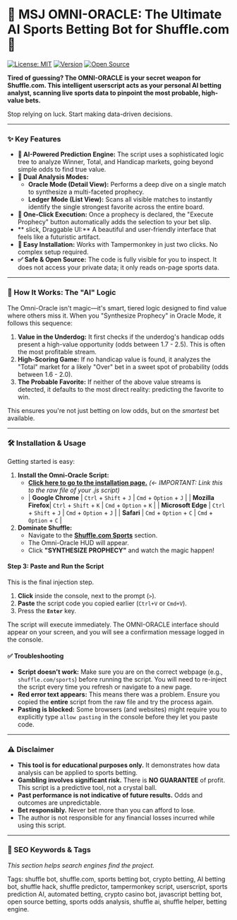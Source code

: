 # 🔮 MSJ OMNI-ORACLE: The Ultimate AI Sports Betting Bot for Shuffle.com 🔮

[![License: MIT](https://img.shields.io/badge/License-MIT-yellow.svg)](https://opensource.org/licenses/MIT)
[![Version](https://img.shields.io/badge/Version-2.7-blue.svg)](https://github.com/your-username/your-repo)
[![Open Source](https://badges.frapsoft.com/os/v2/open-source.svg?v=103)](https://github.com/your-username/your-repo)

**Tired of guessing? The OMNI-ORACLE is your secret weapon for Shuffle.com. This intelligent userscript acts as your personal AI betting analyst, scanning live sports data to pinpoint the most probable, high-value bets.**

Stop relying on luck. Start making data-driven decisions.

---

### ✨ Key Features

-   **🤖 AI-Powered Prediction Engine:** The script uses a sophisticated logic tree to analyze Winner, Total, and Handicap markets, going beyond simple odds to find true value.
-   **🔮 Dual Analysis Modes:**
    -   **Oracle Mode (Detail View):** Performs a deep dive on a single match to synthesize a multi-faceted prophecy.
    -   **Ledger Mode (List View):** Scans all visible matches to instantly identify the single strongest favorite across the entire board.
-   **🎯 One-Click Execution:** Once a prophecy is declared, the "Execute Prophecy" button automatically adds the selection to your bet slip.
-   ** slick, Draggable UI:** A beautiful and user-friendly interface that feels like a futuristic artifact.
-   **🚀 Easy Installation:** Works with Tampermonkey in just two clicks. No complex setup required.
-   **✅ Safe & Open Source:** The code is fully visible for you to inspect. It does not access your private data; it only reads on-page sports data.

---

### 🚀 How It Works: The "AI" Logic

The Omni-Oracle isn't magic—it's smart, tiered logic designed to find value where others miss it. When you "Synthesize Prophecy" in Oracle Mode, it follows this sequence:

1.  **Value in the Underdog:** It first checks if the underdog's handicap odds present a high-value opportunity (odds between 1.7 - 2.5). This is often the most profitable stream.
2.  **High-Scoring Game:** If no handicap value is found, it analyzes the "Total" market for a likely "Over" bet in a sweet spot of probability (odds between 1.6 - 2.0).
3.  **The Probable Favorite:** If neither of the above value streams is detected, it defaults to the most direct reality: predicting the favorite to win.

This ensures you're not just betting on low odds, but on the *smartest* bet available.

---

### 🛠️ Installation & Usage

Getting started is easy:


1.  **Install the Omni-Oracle Script:**
    -   [**Click here to go to the installation page.**](https://raw.githubusercontent.com/hotsuper901/shuffle.com/refs/heads/main/free%20version.txt) *(<- IMPORTANT: Link this to the raw file of your .js script)*
    -   | **Google Chrome** | `Ctrl` + `Shift` + `J` | `Cmd` + `Option` + `J` |
        | **Mozilla Firefox**| `Ctrl` + `Shift` + `K` | `Cmd` + `Option` + `K` |
        | **Microsoft Edge** | `Ctrl` + `Shift` + `J` | `Cmd` + `Option` + `J` |
        | **Safari** | `Cmd` + `Option` + `C` | `Cmd` + `Option` + `C` |
2.  **Dominate Shuffle:**
    -   Navigate to the [**Shuffle.com Sports**](https://shuffle.com/sports) section.
    -   The Omni-Oracle HUD will appear.
    -   Click **"SYNTHESIZE PROPHECY"** and watch the magic happen!

#### Step 3: Paste and Run the Script

This is the final injection step.

1.  **Click** inside the console, next to the prompt (`>`).
2.  **Paste** the script code you copied earlier (`Ctrl+V` or `Cmd+V`).
3.  Press the **`Enter`** key.

The script will execute immediately. The OMNI-ORACLE interface should appear on your screen, and you will see a confirmation message logged in the console.

#### ✅ Troubleshooting

*   **Script doesn't work:** Make sure you are on the correct webpage (e.g., `shuffle.com/sports`) before running the script. You will need to re-inject the script every time you refresh or navigate to a new page.
*   **Red error text appears:** This means there was a problem. Ensure you copied the **entire** script from the raw file and try the process again.
*   **Pasting is blocked:** Some browsers (and websites) might require you to explicitly type `allow pasting` in the console before they let you paste code.
---

### ⚠️ Disclaimer

-   **This tool is for educational purposes only.** It demonstrates how data analysis can be applied to sports betting.
-   **Gambling involves significant risk.** There is **NO GUARANTEE** of profit. This script is a predictive tool, not a crystal ball.
-   **Past performance is not indicative of future results.** Odds and outcomes are unpredictable.
-   **Bet responsibly.** Never bet more than you can afford to lose.
-   The author is not responsible for any financial losses incurred while using this script.

---

### 🔑 SEO Keywords & Tags

*This section helps search engines find the project.*

Tags: shuffle bot, shuffle.com, sports betting bot, crypto betting, AI betting bot, shuffle hack, shuffle predictor, tampermonkey script, userscript, sports prediction AI, automated betting, crypto casino bot, javascript betting bot, open source betting, sports odds analysis, shuffle ai, shuffle helper, betting engine.
